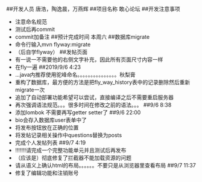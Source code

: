 ##开发人员
唐浩，陶逸晨，万燕辉
##项目名称
敢心论坛
##开发注意事项
* 注意命名规范
* 测试后再commit
* commit加备注
##预计完成时间
本周六
##数据库migrate
* 命令行输入mvn flyway:migrate
* （后自学flyway）
##发帖页面
* 有一说一不需要他的右侧文字补充，因此所有页面尺寸内容一样
* 在fly一遍
##2019/9/6 4:23
* ...java内推荐使用驼峰命名。。。。。。。。。。。。。。。秋梨膏
* 重构了数据库，最方便的方法是把fly_way_history表中的记录删除然后重新migrate一次
* 追加了自动部署功能希望可以尝试，直接编译之后不需要重启服务器
* 再次强调语法规范。。。很多时间在修改之前的语法。。。
##9/6 8:38
* 添加lombok 不需要再写getter setter了
##9/6 22:00
* bio会存入数据库user表单中了
* 将发布按钮放在正确的位置
* 将发帖记录相关操作中questions替换为posts
* 完成个人发帖列表
##9/7 4:19
* !!!!!!!请完成一个完整功能单元并且测试后再发布
* （应该是）彻底修复了拦截器不能加载资源的问题
* 请从语义上确认html的布局。。。。。。不要只是从浏览器里查看布局
##9/7 11:37
*  修复了编辑功能和注销账号